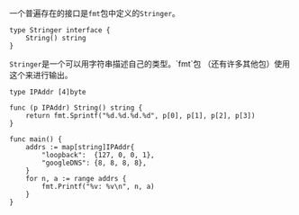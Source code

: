 一个普遍存在的接口是`fmt`包中定义的`Stringer`。

```
type Stringer interface {
    String() string
}
```

`Stringer`是一个可以用字符串描述自己的类型。\`fmt\`包 （还有许多其他包）使用这个来进行输出。

```
type IPAddr [4]byte

func (p IPAddr) String() string {
	return fmt.Sprintf("%d.%d.%d.%d", p[0], p[1], p[2], p[3])
}

func main() {
	addrs := map[string]IPAddr{
		"loopback":  {127, 0, 0, 1},
		"googleDNS": {8, 8, 8, 8},
	}
	for n, a := range addrs {
		fmt.Printf("%v: %v\n", n, a)
	}
}
```



